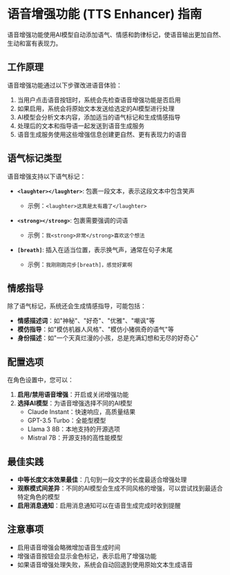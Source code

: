 # 语音增强功能 (TTS Enhancer) 指南

语音增强功能使用AI模型自动添加语气、情感和韵律标记，使语音输出更加自然、生动和富有表现力。

## 工作原理

语音增强功能通过以下步骤改进语音体验：

1. 当用户点击语音按钮时，系统会先检查语音增强功能是否启用
2. 如果启用，系统会将原始文本发送给选定的AI模型进行处理
3. AI模型会分析文本内容，添加适当的语气标记和生成情感指导
4. 处理后的文本和指导语一起发送到语音生成服务
5. 语音生成服务使用这些增强信息创建更自然、更有表现力的语音

## 语气标记类型

语音增强支持以下语气标记：

- **`<laughter></laughter>`**: 包裹一段文本，表示这段文本中包含笑声
  - 示例：`<laughter>这真是太有趣了</laughter>`
  
- **`<strong></strong>`**: 包裹需要强调的词语
  - 示例：`我<strong>非常</strong>喜欢这个想法`
  
- **`[breath]`**: 插入在适当位置，表示换气声，通常在句子末尾
  - 示例：`我刚刚跑完步[breath]，感觉好累啊`

## 情感指导

除了语气标记，系统还会生成情感指导，可能包括：

- **情感描述词**：如"神秘"、"好奇"、"优雅"、"嘲讽"等
- **模仿指导**：如"模仿机器人风格"、"模仿小猪佩奇的语气"等
- **身份描述**：如"一个天真烂漫的小孩，总是充满幻想和无尽的好奇心"

## 配置选项

在角色设置中，您可以：

1. **启用/禁用语音增强**：开启或关闭增强功能
2. **选择AI模型**：为语音增强选择不同的AI模型
   - Claude Instant：快速响应，高质量结果
   - GPT-3.5 Turbo：全能型模型
   - Llama 3 8B：本地支持的开源选项
   - Mistral 7B：开源支持的高性能模型

## 最佳实践

- **中等长度文本效果最佳**：几句到一段文字的长度最适合增强处理
- **观察模式间差异**：不同的AI模型会生成不同风格的增强，可以尝试找到最适合特定角色的模型
- **启用消息通知**：启用消息通知可以在语音生成完成时收到提醒

## 注意事项

- 启用语音增强会略微增加语音生成时间
- 增强语音按钮会显示金色标记，表示启用了增强功能
- 如果语音增强处理失败，系统会自动回退到使用原始文本生成语音
